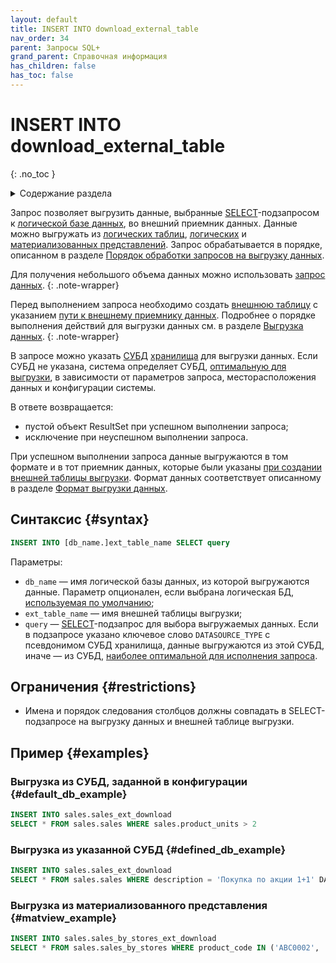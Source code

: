 ```yaml
---
layout: default
title: INSERT INTO download_external_table
nav_order: 34
parent: Запросы SQL+
grand_parent: Справочная информация
has_children: false
has_toc: false
---
```


# INSERT INTO download_external_table
{: .no_toc }

<details markdown="block">
  <summary>
    Содержание раздела
  </summary>
  {: .text-delta }
1. TOC
{:toc}
</details>

Запрос позволяет выгрузить данные, выбранные [SELECT](../SELECT/SELECT.md)-подзапросом 
к [логической базе данных](../../../overview/main_concepts/logical_db/logical_db.md), 
во внешний приемник данных. Данные можно выгружать из [логических таблиц](../../../overview/main_concepts/logical_table/logical_table.md), 
[логических](../../../overview/main_concepts/logical_view/logical_view.md) и 
[материализованных представлений](../../../overview/main_concepts/materialized_view/materialized_view.md).
Запрос обрабатывается в порядке, описанном в разделе
[Порядок обработки запросов на выгрузку данных](../../../overview/interactions/download_processing/download_processing.md).

Для получения небольшого объема данных можно использовать 
[запрос данных](../../../working_with_system/data_reading/data_reading.md).
{: .note-wrapper}

Перед выполнением запроса необходимо создать [внешнюю таблицу](../../../overview/main_concepts/external_table/external_table.md)
с указанием [пути к внешнему приемнику данных](../../path_to_kafka_topic/path_to_kafka_topic.md). Подробнее о порядке 
выполнения действий для выгрузки данных см. в разделе [Выгрузка данных](../../../working_with_system/data_download/data_download.md).
{: .note-wrapper}

В запросе можно указать [СУБД](../../../introduction/supported_DBMS/supported_DBMS.md)
[хранилища](../../../overview/main_concepts/main_concepts.md) для выгрузки данных. Если СУБД не указана, система 
определяет СУБД, [оптимальную для выгрузки](../../../working_with_system/data_reading/routing/routing.md), 
в зависимости от параметров запроса, месторасположения данных и конфигурации системы.

В ответе возвращается:
*   пустой объект ResultSet при успешном выполнении запроса;
*   исключение при неуспешном выполнении запроса.

При успешном выполнении запроса данные выгружаются в том формате и в тот приемник данных, которые были указаны 
[при создании внешней таблицы выгрузки](../CREATE_DOWNLOAD_EXTERNAL_TABLE/CREATE_DOWNLOAD_EXTERNAL_TABLE.md). Формат 
данных соответствует описанному в разделе [Формат выгрузки данных](../../download_format/download_format.md).

## Синтаксис {#syntax}

```sql
INSERT INTO [db_name.]ext_table_name SELECT query
```

Параметры:
*   `db_name` — имя логической базы данных, из которой выгружаются данные. Параметр опционален, если выбрана 
    логическая БД, [используемая по умолчанию](../../../working_with_system/other_features/default_db_set-up/default_db_set-up.md);
*   `ext_table_name` — имя внешней таблицы выгрузки;
*   <a id="param_datasource_type"></a>`query` — [SELECT](../SELECT/SELECT.md)-подзапрос для выбора выгружаемых данных. 
    Если в подзапросе указано ключевое слово `DATASOURCE_TYPE` с псевдонимом СУБД хранилища, данные выгружаются из этой 
    СУБД, иначе — из СУБД, [наиболее оптимальной для исполнения запроса](../../../working_with_system/data_reading/routing/routing.md).

## Ограничения {#restrictions}

* Имена и порядок следования столбцов должны совпадать в SELECT-подзапросе на выгрузку данных и внешней таблице выгрузки.

## Пример {#examples}

### Выгрузка из СУБД, заданной в конфигурации {#default_db_example}

```sql
INSERT INTO sales.sales_ext_download
SELECT * FROM sales.sales WHERE sales.product_units > 2
```

### Выгрузка из указанной СУБД {#defined_db_example}

```sql
INSERT INTO sales.sales_ext_download 
SELECT * FROM sales.sales WHERE description = 'Покупка по акции 1+1' DATASOURCE_TYPE = 'adqm'
```

### Выгрузка из материализованного представления {#matview_example}

```sql
INSERT INTO sales.sales_by_stores_ext_download
SELECT * FROM sales.sales_by_stores WHERE product_code IN ('ABC0002', 'ABC0003', 'ABC0004') DATASOURCE_TYPE = 'adqm'
```
